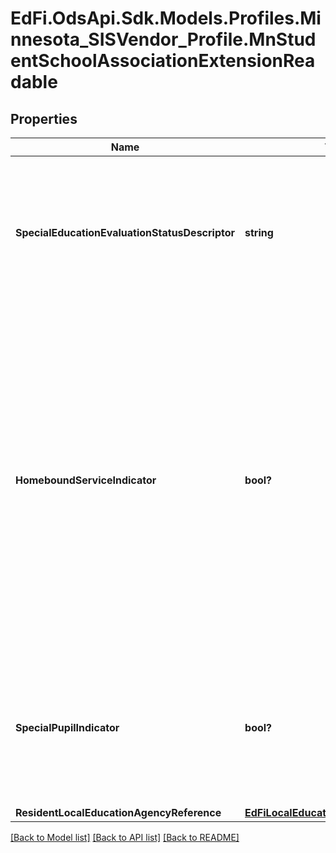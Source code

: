 # EdFi.OdsApi.Sdk.Models.Profiles.Minnesota_SISVendor_Profile.MnStudentSchoolAssociationExtensionReadable
## Properties

Name | Type | Description | Notes
------------ | ------------- | ------------- | -------------
**SpecialEducationEvaluationStatusDescriptor** | **string** | An indicator of the students&#39; need for and participation in special education programs during this enrollment period. | [optional] 
**HomeboundServiceIndicator** | **bool?** | The Homebound Service Indicator is used to validate Membership Days for students who have no Attendance Days. It is an indication of whether students were medically confined to their home and received instruction in the home during the enrollment period. | [optional] 
**SpecialPupilIndicator** | **bool?** | An indicator representing a Student  who qualifies as a Special Pupil for Care and Treatment at some time during the school year. | [optional] 
**ResidentLocalEducationAgencyReference** | [**EdFiLocalEducationAgencyReference**](EdFiLocalEducationAgencyReference.md) |  | [optional] 

[[Back to Model list]](../README.md#documentation-for-models) [[Back to API list]](../README.md#documentation-for-api-endpoints) [[Back to README]](../README.md)

